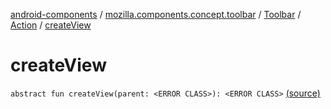 [android-components](../../../index.md) / [mozilla.components.concept.toolbar](../../index.md) / [Toolbar](../index.md) / [Action](index.md) / [createView](./create-view.md)

# createView

`abstract fun createView(parent: <ERROR CLASS>): <ERROR CLASS>` [(source)](https://github.com/mozilla-mobile/android-components/blob/master/components/concept/toolbar/src/main/java/mozilla/components/concept/toolbar/Toolbar.kt#L167)